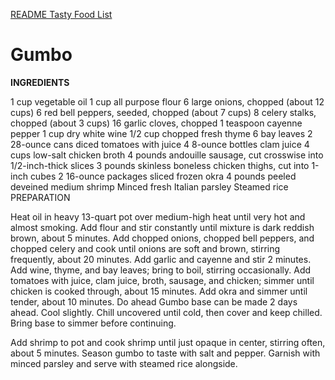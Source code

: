 [README Tasty Food List](README.md)

# Gumbo

**INGREDIENTS**

1 cup vegetable oil
1 cup all purpose flour
6 large onions, chopped (about 12 cups)
6 red bell peppers, seeded, chopped (about 7 cups)
8 celery stalks, chopped (about 3 cups)
16 garlic cloves, chopped
1 teaspoon cayenne pepper
1 cup dry white wine
1/2 cup chopped fresh thyme
6 bay leaves
2 28-ounce cans diced tomatoes with juice
4 8-ounce bottles clam juice
4 cups low-salt chicken broth
4 pounds andouille sausage, cut crosswise into 1/2-inch-thick slices
3 pounds skinless boneless chicken thighs, cut into 1-inch cubes
2 16-ounce packages sliced frozen okra
4 pounds peeled deveined medium shrimp
Minced fresh Italian parsley
Steamed rice
PREPARATION

Heat oil in heavy 13-quart pot over medium-high heat until very hot and almost smoking. Add flour and stir constantly until mixture is dark reddish brown, about 5 minutes. Add chopped onions, chopped bell peppers, and chopped celery and cook until onions are soft and brown, stirring frequently, about 20 minutes. Add garlic and cayenne and stir 2 minutes. Add wine, thyme, and bay leaves; bring to boil, stirring occasionally. Add tomatoes with juice, clam juice, broth, sausage, and chicken; simmer until chicken is cooked through, about 15 minutes. Add okra and simmer until tender, about 10 minutes. Do ahead Gumbo base can be made 2 days ahead. Cool slightly. Chill uncovered until cold, then cover and keep chilled. Bring base to simmer before continuing.

Add shrimp to pot and cook shrimp until just opaque in center, stirring often, about 5 minutes. Season gumbo to taste with salt and pepper. Garnish with minced parsley and serve with steamed rice alongside.
